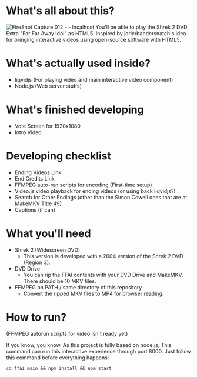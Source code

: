 # What's all about this?
![FireShot Capture 012 -  - localhost](https://user-images.githubusercontent.com/37889443/135724119-5a257b06-19fb-45ac-94af-71134755f2f7.png)
You'll be able to play the Shrek 2 DVD Extra "Far Far Away Idol" as HTML5. Inspired by joric/bandersnatch's idea for bringing interactive videos using open-source software with HTML5.

# What's actually used inside?
 - liqvidjs (For playing video and main interactive video component)
 - Node.js (Web server stuffs)

# What's finished developing
 - Vote Screen for 1920x1080
 - Intro Video

# Developing checklist
 - Ending Videos Link
 - End Credits Link
 - FFMPEG auto-run scripts for encoding (First-time setup)
 - Video.js video playback for ending videos (or using back liqvidjs?)
 - Search for Other Endings (other than the Simon Cowell ones that are at MakeMKV Title 49)
 - Captions (if can)

# What you'll need
 - Shrek 2 (Widescreen DVD)
   - This version is developed with a 2004 version of the Shrek 2 DVD (Region 3). 
 - DVD Drive
   - You can rip the FFAI contents with your DVD Drive and MakeMKV. There should be 10 MKV files.
 - FFMPEG on PATH / same directory of this repository
   - Convert the ripped MKV files to MP4 for browser reading.

# How to run?
(FFMPEG autorun scripts for video isn't ready yet)
  
If you know, you know. As this project is fully based on node.js, This command can run this interactive experience through port 8000. Just follow this command before everything happens:
```batch
cd ffai_main && npm install && npm start
```
